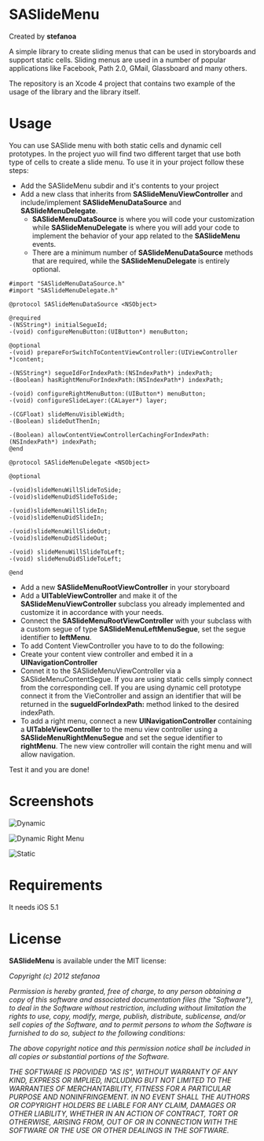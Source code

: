 # SASlideMenu

Created by **stefanoa**

A simple library to create sliding menus that can be used in storyboards and support static cells. Sliding menus are used in a number of popular applications like Facebook, Path 2.0, GMail, Glassboard and many others.

The repository is an Xcode 4 project that contains two example of the usage of the library and the library itself.

# Usage
You can use SASlide menu with both static cells and dynamic cell prototypes. In the project yuo will find two different target that use both type of cells to create a slide menu.
To use it in your project follow these steps:

* Add the SASlideMenu subdir and it's contents to your project
* Add a new class that inherits from **SASlideMenuViewController** and include/implement **SASlideMenuDataSource** and **SASlideMenuDelegate**.
  * **SASlideMenuDataSource** is where you will code your customization while **SASlideMenuDelegate** is where you will add your code to implement the behavior of your app related to the **SASlideMenu** events.
  * There are a minimum number of **SASlideMenuDataSource** methods that are required, while the **SASlideMenuDelegate** is entirely optional.


```
#import "SASlideMenuDataSource.h"
#import "SASlideMenuDelegate.h"
```

```
@protocol SASlideMenuDataSource <NSObject>

@required
-(NSString*) initialSegueId;
-(void) configureMenuButton:(UIButton*) menuButton;

@optional
-(void) prepareForSwitchToContentViewController:(UIViewController *)content;

-(NSString*) segueIdForIndexPath:(NSIndexPath*) indexPath;
-(Boolean) hasRightMenuForIndexPath:(NSIndexPath*) indexPath;

-(void) configureRightMenuButton:(UIButton*) menuButton;
-(void) configureSlideLayer:(CALayer*) layer;

-(CGFloat) slideMenuVisibleWidth;
-(Boolean) slideOutThenIn;

-(Boolean) allowContentViewControllerCachingForIndexPath:(NSIndexPath*) indexPath;
@end
```

```
@protocol SASlideMenuDelegate <NSObject>

@optional

-(void)slideMenuWillSlideToSide;
-(void)slideMenuDidSlideToSide;

-(void)slideMenuWillSlideIn;
-(void)slideMenuDidSlideIn;

-(void)slideMenuWillSlideOut;
-(void)slideMenuDidSlideOut;

-(void) slideMenuWillSlideToLeft;
-(void) slideMenuDidSlideToLeft;

@end
```

* Add a new **SASlideMenuRootViewController** in your storyboard
* Add a **UITableViewController** and make it of the **SASlideMenuViewController** subclass you already implemented and customize it in accordance with your needs.
* Connect the **SASlideMenuRootViewController** with your subclass with a custom segue of type **SASlideMenuLeftMenuSegue**, set the segue identifier to **leftMenu**.
* To add Content ViewController you have to to do the following:
 * Create your content view controller and embed it in a **UINavigationController**
 * Connet it to the SASlideMenuViewController via a SASlideMenuContentSegue. If you are using static cells simply connect from the corresponding cell. If you are using dynamic cell prototype connect it from the VieController and assign an identifier that will be returned in the **sugueIdForIndexPath:** method linked to the desired indexPath.
* To add a right menu, connect a new **UINavigationController** containing a **UITableViewController** to the menu view controller using a **SASlideMenuRightMenuSegue** and set the segue identifier to **rightMenu**. The new view controller will contain the right menu and will allow navigation.

Test it and you are done!


# Screenshots
![Dynamic](https://raw.github.com/stefanoa/SASlideMenu/master/SASlideMenu/Screenshot-Dynamic-Menu.png)

![Dynamic Right Menu](https://raw.github.com/stefanoa/SASlideMenu/master/SASlideMenu/Screenshot-Dynamic-Right.png)

![Static](https://raw.github.com/stefanoa/SASlideMenu/master/SASlideMenu/Screenshot-Static-Menu.png)

# Requirements

It needs iOS 5.1
# License

**SASlideMenu** is available under the MIT license:

*Copyright (c) 2012 stefanoa*

*Permission is hereby granted, free of charge, to any person obtaining a copy*
*of this software and associated documentation files (the "Software"), to deal*
*in the Software without restriction, including without limitation the rights*
*to use, copy, modify, merge, publish, distribute, sublicense, and/or sell*
*copies of the Software, and to permit persons to whom the Software is*
*furnished to do so, subject to the following conditions:*

*The above copyright notice and this permission notice shall be included in*
*all copies or substantial portions of the Software.*

*THE SOFTWARE IS PROVIDED "AS IS", WITHOUT WARRANTY OF ANY KIND, EXPRESS OR*
*IMPLIED, INCLUDING BUT NOT LIMITED TO THE WARRANTIES OF MERCHANTABILITY,*
*FITNESS FOR A PARTICULAR PURPOSE AND NONINFRINGEMENT. IN NO EVENT SHALL THE*
*AUTHORS OR COPYRIGHT HOLDERS BE LIABLE FOR ANY CLAIM, DAMAGES OR OTHER*
*LIABILITY, WHETHER IN AN ACTION OF CONTRACT, TORT OR OTHERWISE, ARISING FROM,*
*OUT OF OR IN CONNECTION WITH THE SOFTWARE OR THE USE OR OTHER DEALINGS IN*
*THE SOFTWARE.*
